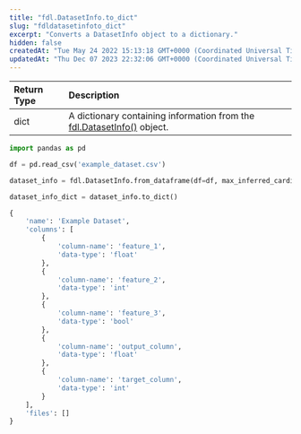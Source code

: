 ```yaml
---
title: "fdl.DatasetInfo.to_dict"
slug: "fdldatasetinfoto_dict"
excerpt: "Converts a DatasetInfo object to a dictionary."
hidden: false
createdAt: "Tue May 24 2022 15:13:18 GMT+0000 (Coordinated Universal Time)"
updatedAt: "Thu Dec 07 2023 22:32:06 GMT+0000 (Coordinated Universal Time)"
---
```

| Return Type | Description                                                                                  |
| :---------- | :------------------------------------------------------------------------------------------- |
| dict        | A dictionary containing information from the [fdl.DatasetInfo()](ref:fdldatasetinfo) object. |

```python Usage
import pandas as pd

df = pd.read_csv('example_dataset.csv')

dataset_info = fdl.DatasetInfo.from_dataframe(df=df, max_inferred_cardinality=100)

dataset_info_dict = dataset_info.to_dict()
```

```python Response
{
    'name': 'Example Dataset',
    'columns': [
        {
            'column-name': 'feature_1',
            'data-type': 'float'
        },
        {
            'column-name': 'feature_2',
            'data-type': 'int'
        },
        {
            'column-name': 'feature_3',
            'data-type': 'bool'
        },
        {
            'column-name': 'output_column',
            'data-type': 'float'
        },
        {
            'column-name': 'target_column',
            'data-type': 'int'
        }
    ],
    'files': []
}
```

